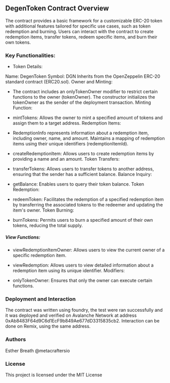 ## DegenToken Contract Overview

The contract provides a basic framework for a customizable ERC-20 token with additional features tailored for specific use cases, such as token redemption and burning. Users can interact with the contract to create redemption items, transfer tokens, redeem specific items, and burn their own tokens.

### Key Functionalities:

- Token Details:

Name: DegenToken
Symbol: DGN
Inherits from the OpenZeppelin ERC-20 standard contract (ERC20.sol).
Owner and Minting:

- The contract includes an onlyTokenOwner modifier to restrict certain functions to the owner (tokenOwner).
The constructor initializes the tokenOwner as the sender of the deployment transaction.
Minting Function:

- mintTokens: Allows the owner to mint a specified amount of tokens and assign them to a target address.
Redemption Items:

- RedemptionInfo represents information about a redemption item, including owner, name, and amount.
Maintains a mapping of redemption items using their unique identifiers (redemptionItemId).

- createRedemptionItem: Allows users to create redemption items by providing a name and an amount.
Token Transfers:

- transferTokens: Allows users to transfer tokens to another address, ensuring that the sender has a sufficient balance.
Balance Inquiry:

- getBalance: Enables users to query their token balance.
Token Redemption:

- redeemToken: Facilitates the redemption of a specified redemption item by transferring the associated tokens to the redeemer and updating the item's owner.
Token Burning:

- burnTokens: Permits users to burn a specified amount of their own tokens, reducing the total supply.


##### View Functions:

- viewRedemptionItemOwner: Allows users to view the current owner of a specific redemption item.
- viewRedemption: Allows users to view detailed information about a redemption item using its unique identifier.
Modifiers:

- onlyTokenOwner: Ensures that only the owner can execute certain functions.

### Deployment and Interaction
 The contract was written using foundry, the test were ran successfully and it was deployed and verified on Avalanche Network at address  0xAb8483F64d9C6d1EcF9b849Ae677dD3315835cb2. Interaction can be done on Remix, using the same address.
 
### Authors
Esther Breath @metacraftersio

### License
This project is licensed under the MIT License
